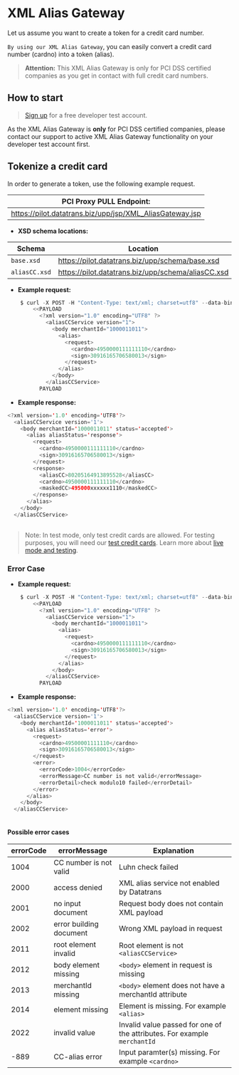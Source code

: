 # XML Alias Gateway

Let us assume you want to create a token for a credit card number.

```By using our XML Alias Gateway```, you can easily convert a credit card number (cardno) into a token (alias).


> **Attention:** This XML Alias Gateway is only for PCI DSS certified companies as you get in contact with full credit card numbers.

## How to start

> [Sign up](https://www.pci-proxy.com/#/signup) for a free developer test account.

As the XML Alias Gateway is **only** for PCI DSS certified companies, please contact our support to active XML Alias Gateway functionality on your developer test account first.


## Tokenize a credit card

In order to generate a token, use the following example request.

| **PCI Proxy PULL Endpoint:** |
| -- |
| https://pilot.datatrans.biz/upp/jsp/XML_AliasGateway.jsp|

- **XSD schema locations:**


| Schema     | Location                                                        | 
| -------------- | -------------------------------------------------------------------|
| `base.xsd` | https://pilot.datatrans.biz/upp/schema/base.xsd |
| `aliasCC.xsd` | https://pilot.datatrans.biz/upp/schema/aliasCC.xsd | 
            



- **Example request:**

```java
    $ curl -X POST -H "Content-Type: text/xml; charset=utf8" --data-binary @-https://pilot.datatrans.biz/upp/jsp/XML_AliasGateway.jsp 
        <<PAYLOAD
          <?xml version="1.0" encoding="UTF8" ?>
            <aliasCCService version="1">
              <body merchantId="1000011011">
                <alias>
                  <request>
                    <cardno>4950000111111110</cardno>
                    <sign>30916165706580013</sign>
                  </request>
                </alias>
              </body>
            </aliasCCService>
          PAYLOAD
```

- **Example response:**

```java
<?xml version='1.0' encoding='UTF8'?>
  <aliasCCService version='1'>
    <body merchantId='1000011011' status='accepted'>
      <alias aliasStatus='response'>
        <request>
          <cardno>4950000111111110</cardno>
          <sign>30916165706580013</sign>
        </request>
        <response>
          <aliasCC>80205164913895528</aliasCC>
          <cardno>4950000111111110</cardno>
          <maskedCC>495000xxxxxx1110</maskedCC>
        </response>
      </alias>
    </body>
  </aliasCCService>
  
```

> Note: In test mode, only test credit cards are allowed. For testing purposes, you will need our [test credit cards](live_mode-test.html). Learn more about [live mode and testing](live_mode-test.html).


### Error Case

- **Example request:**

```java
    $ curl -X POST -H "Content-Type: text/xml; charset=utf8" --data-binary @-https://pilot.datatrans.biz/upp/jsp/XML_AliasGateway.jsp 
        <<PAYLOAD
          <?xml version="1.0" encoding="UTF8" ?>
            <aliasCCService version="1">
              <body merchantId="1000011011">
                <alias>
                  <request>
                    <cardno>4950000111111110</cardno>
                    <sign>30916165706580013</sign>
                  </request>
                </alias>
              </body>
            </aliasCCService>
          PAYLOAD
```

- **Example response:**

```java
<?xml version='1.0' encoding='UTF8'?>
  <aliasCCService version='1'>
    <body merchantId='1000011011' status='accepted'>
      <alias aliasStatus='error'>
        <request>
          <cardno>49500001111110</cardno>
          <sign>30916165706580013</sign>
        </request>
        <error>
          <errorCode>1004</errorCode>
          <errorMessage>CC number is not valid</errorMessage>
          <errorDetail>check modulo10 failed</errorDetail>
        </error>
      </alias>
    </body>
  </aliasCCService>
  
```

#### Possible error cases

| errorCode | errorMessage | Explanation |
| -- | -- | -- | 
|1004 | CC number is not valid | Luhn check failed
|2000 | access denied | XML alias service not enabled by Datatrans
|2001 | no input document | Request body does not contain XML payload
|2002 | error building document | Wrong XML payload in request
|2011 | root element invalid | Root element is not ```<aliasCCService>```
|2012 | body element missing | ```<body>``` element in request is missing
|2013 | merchantId missing | ```<body>``` element does not have a merchantId attribute
|2014 | element missing | Element is missing. For example ```<alias>```
|2022 | invalid value | Invalid value passed for one of the attributes. For example ```merchantId```
| -889 | CC-alias error | Input paramter(s) missing. For example ```<cardno>``` |